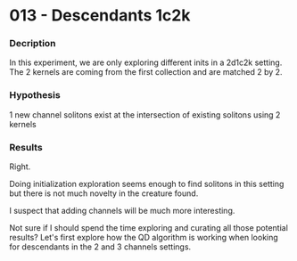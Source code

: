 # 013 - Descendants 1c2k

### Decription
In this experiment, we are only exploring different inits in a 2d1c2k setting.
The 2 kernels are coming from the first collection and are matched 2 by 2.

### Hypothesis
1 new channel solitons exist at the intersection of existing solitons using 2 kernels

### Results
Right.

Doing initialization exploration seems enough to find solitons in this setting but there is not much novelty in the creature found.

I suspect that adding channels will be much more interesting.

Not sure if I should spend the time exploring and curating all those potential results? Let's first explore how the QD algorithm is working when looking for descendants in the 2 and 3 channels settings.